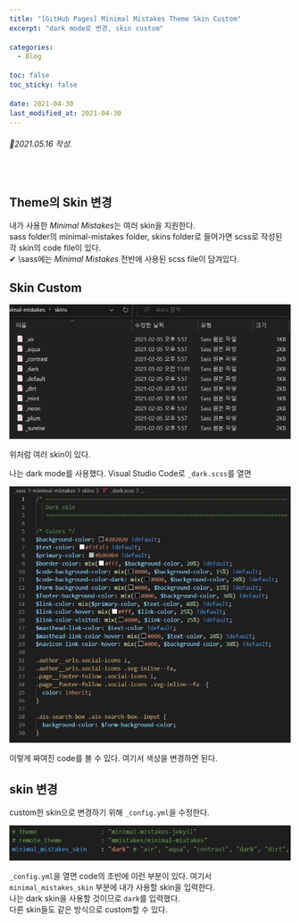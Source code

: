 ```yaml
---
title: "[GitHub Pages] Minimal Mistakes Theme Skin Custom"
excerpt: "dark mode로 변경, skin custom"

categories:
  - Blog

toc: false
toc_sticky: false

date: 2021-04-30
last_modified_at: 2021-04-30
---
```


###### 📝2021.05.16 작성.  

<br>  

## Theme의 Skin 변경  
내가 사용한 *Minimal Mistakes*는 여러 skin을 지원한다.  
sass folder의 minimal-mistakes folder, skins folder로 들어가면 scss로 작성된 각 skin의 code file이 있다.  
✔ \sass에는 *Minimal Mistakes* 전반에 사용된 scss file이 담겨있다.  

## Skin Custom  
<img src="/assets/images/21043001/skins.png" width="600">  

위처럼 여러 skin이 있다.  

나는 dark mode를 사용했다. Visual Studio Code로 `_dark.scss`를 열면  

<img src="/assets/images/21043001/dark.png" width="550">  

이렇게 짜여진 code를 볼 수 있다. 여기서 색상을 변경하면 된다.  

## skin 변경  
custom한 skin으로 변경하기 위해 `_config.yml`을 수정한다.  

<img src="/assets/images/21043001/skinchange.png" width="550">  

`_config.yml`을 열면 code의 초반에 이런 부분이 있다. 여기서 `minimal_mistakes_skin` 부분에 내가 사용할 skin을 입력한다.  
나는 dark skin을 사용할 것이므로 `dark`를 입력했다.  
다른 skin들도 같은 방식으로 custom할 수 있다.